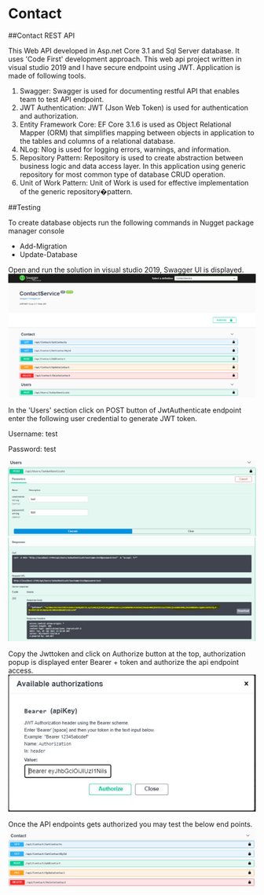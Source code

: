 # Contact
##Contact REST API

This Web API developed in Asp.net Core 3.1 and Sql Server database. It uses 'Code First' development approach. This web api project written in visual studio 2019 and I have secure endpoint using JWT. Application is made of following tools.

1. Swagger: Swagger is used for documenting restful API that enables team to test API endpoint.
2. JWT Authentication: JWT (Json Web Token) is used for authentication and authorization.
3. Entity Framework Core: EF Core 3.1.6 is used as Object Relational Mapper (ORM) that simplifies mapping between objects in application to the tables and columns of a relational database.
4. NLog: Nlog is used for logging errors, warnings, and information.
5. Repository Pattern: Repository is used to create abstraction between business logic and data access layer. In this application using generic repository for most common type of database CRUD operation. 
6. Unit of Work Pattern: Unit of Work is used for effective implementation of the generic repository�pattern.

##Testing

To create database objects run the following commands in Nugget package manager console
* Add-Migration 
* Update-Database

Open and run the solution in visual studio 2019, Swagger UI is displayed.
 ![ContactAPI](./.github/swaggerhome.JPG)

In the 'Users' section click on POST button of JwtAuthenticate endpoint enter the following user credential to generate JWT token.

Username: test

Password: test

![ContactAPI](./.github/User.JPG)
![ContactAPI](./.github/token.JPG)

Copy the Jwttoken and click on Authorize button at the top, authorization popup is displayed enter Bearer + token  and authorize the api endpoint access. 
![ContactAPI](./.github/authorize.JPG)

Once the API endpoints gets authorized you may test the below end points.
![ContactAPI](./.github/endpoint.jpg)

 
